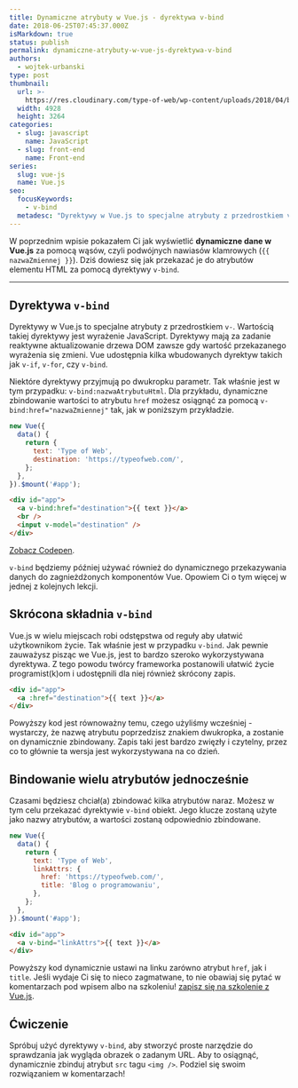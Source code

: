 ```yaml
---
title: Dynamiczne atrybuty w Vue.js - dyrektywa v-bind
date: 2018-06-25T07:45:37.000Z
isMarkdown: true
status: publish
permalink: dynamiczne-atrybuty-w-vue-js-dyrektywa-v-bind
authors:
  - wojtek-urbanski
type: post
thumbnail:
  url: >-
    https://res.cloudinary.com/type-of-web/wp-content/uploads/2018/04/blur-book-business-273016.jpg
  width: 4928
  height: 3264
categories:
  - slug: javascript
    name: JavaScript
  - slug: front-end
    name: Front-end
series:
  slug: vue-js
  name: Vue.js
seo:
  focusKeywords:
    - v-bind
  metadesc: "Dyrektywy w Vue.js to specjalne atrybuty z przedrostkiem v-. W tej części kursu Vue.js dowiesz się jak przekazać dynamiczne dane za pomocą\_dyrektywy v-bind."
---
```


W poprzednim wpisie pokazałem Ci jak wyświetlić **dynamiczne dane w Vue.js** za pomocą wąsów, czyli podwójnych nawiasów klamrowych (`{{ nazwaZmiennej }}`). Dziś dowiesz się jak przekazać je do atrybutów elementu HTML za pomocą dyrektywy `v-bind`.

---

## Dyrektywa `v-bind`

Dyrektywy w Vue.js to specjalne atrybuty z przedrostkiem `v-`. Wartością takiej dyrektywy jest wyrażenie JavaScript. Dyrektywy mają za zadanie reaktywne aktualizowanie drzewa DOM zawsze gdy wartość przekazanego wyrażenia się zmieni. Vue udostępnia kilka wbudowanych dyrektyw takich jak `v-if`, `v-for`, czy `v-bind`.

Niektóre dyrektywy przyjmują po dwukropku parametr. Tak właśnie jest w tym przypadku: `v-bind:nazwaAtrybutuHtml`. Dla przykładu, dynamiczne zbindowanie wartości to atrybutu `href` możesz osiągnąć za pomocą `v-bind:href="nazwaZmiennej"` tak, jak w poniższym przykładzie.

```js
new Vue({
  data() {
    return {
      text: 'Type of Web',
      destination: 'https://typeofweb.com/',
    };
  },
}).$mount('#app');
```

```html
<div id="app">
  <a v-bind:href="destination">{{ text }}</a>
  <br />
  <input v-model="destination" />
</div>
```

<CodepenWidget height="265" themeId="0" slugHash="JLBgpv" defaultTab="html,result" user="wojtiku" embedVersion="2">
<a href="http://codepen.io/wojtiku/pen/JLBgpv/">Zobacz Codepen</a>.
</CodepenWidget>

`v-bind` będziemy później używać również do dynamicznego przekazywania danych do zagnieżdżonych komponentów Vue. Opowiem Ci o tym więcej w jednej z kolejnych lekcji.

## Skrócona składnia `v-bind`

Vue.js w wielu miejscach robi odstępstwa od reguły aby ułatwić użytkownikom życie. Tak właśnie jest w przypadku `v-bind`. Jak pewnie zauważysz pisząc we Vue.js, jest to bardzo szeroko wykorzystywana dyrektywa. Z tego powodu twórcy frameworka postanowili ułatwić życie programist(k)om i udostępnili dla niej również skrócony zapis.

```html
<div id="app">
  <a :href="destination">{{ text }}</a>
</div>
```

Powyższy kod jest równoważny temu, czego użyliśmy wcześniej - wystarczy, że nazwę atrybutu poprzedzisz znakiem dwukropka, a zostanie on dynamicznie zbindowany. Zapis taki jest bardzo zwięzły i czytelny, przez co to głównie ta wersja jest wykorzystywana na co dzień.

## Bindowanie wielu atrybutów jednocześnie

Czasami będziesz chciał(a) zbindować kilka atrybutów naraz. Możesz w tym celu przekazać dyrektywie `v-bind` obiekt. Jego klucze zostaną użyte jako nazwy atrybutów, a wartości zostaną odpowiednio zbindowane.

```js
new Vue({
  data() {
    return {
      text: 'Type of Web',
      linkAttrs: {
        href: 'https://typeofweb.com/',
        title: 'Blog o programowaniu',
      },
    };
  },
}).$mount('#app');
```

```html
<div id="app">
  <a v-bind="linkAttrs">{{ text }}</a>
</div>
```

Powyższy kod dynamicznie ustawi na linku zarówno atrybut `href`, jak i `title`. Jeśli wydaje Ci się to nieco zagmatwane, to nie obawiaj się pytać w komentarzach pod wpisem albo na szkoleniu! <a href="https://szkolenia.typeofweb.com/" target="_blank">zapisz się na szkolenie z Vue.js</a>.

## Ćwiczenie

Spróbuj użyć dyrektywy `v-bind`, aby stworzyć proste narzędzie do sprawdzania jak wygląda obrazek o zadanym URL. Aby to osiągnąć, dynamicznie zbinduj atrybut `src` tagu `<img />`. Podziel się swoim rozwiązaniem w komentarzach!
